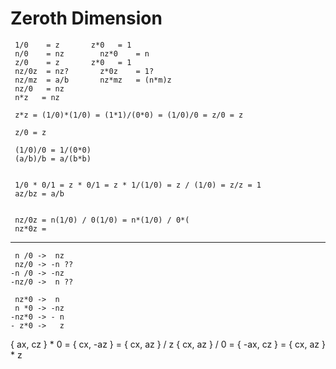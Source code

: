 # Zeroth Dimension

     1/0 	= z		  z*0	= 1
     n/0 	= nz		nz*0	= n
     z/0 	= z		  z*0	= 1
     nz/0z	= nz?		z*0z	= 1?
     nz/mz	= a/b		nz*mz	= (n*m)z
     nz/0	= nz		
     n*z   = nz

     z*z = (1/0)*(1/0) = (1*1)/(0*0) = (1/0)/0 = z/0 = z

     z/0 = z

     (1/0)/0 = 1/(0*0)
     (a/b)/b = a/(b*b)


     1/0 * 0/1 = z * 0/1 = z * 1/(1/0) = z / (1/0) = z/z = 1
     az/bz = a/b


     nz/0z = n(1/0) / 0(1/0) = n*(1/0) / 0*(
     nz*0z =

---

     n /0 ->  nz  
     nz/0 -> -n ??  
    -n /0 -> -nz  
    -nz/0 ->  n ??  

     nz*0 ->  n  
     n *0 -> -nz  
    -nz*0 -> - n  
    - z*0 ->   z  

{ ax, cz } * 0 = {  cx, -az } = { cx, az } / z
{ cx, az } / 0 = { -ax,  cz } = { cx, az } * z
